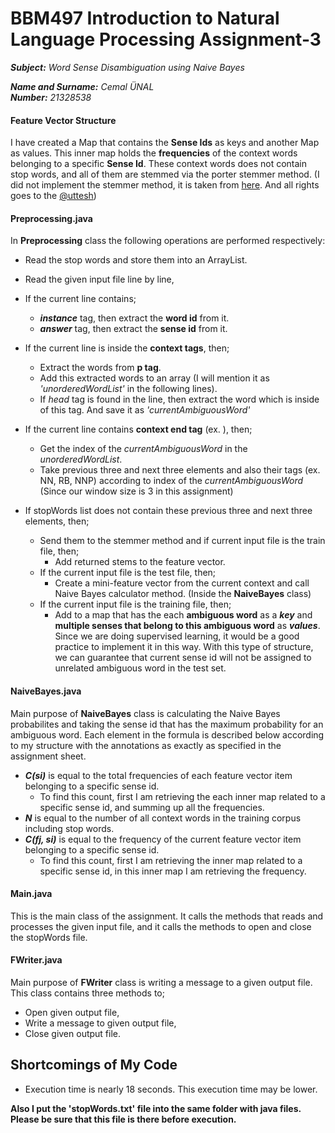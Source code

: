 # BBM497 Introduction to Natural Language Processing Assignment-3

_**Subject:** Word Sense Disambiguation using Naive Bayes_

_**Name and Surname:** Cemal ÜNAL_  
_**Number:** 21328538_


#### Feature Vector Structure

I have created a Map that contains the **Sense Ids** as keys and another Map as values. This inner map holds the **frequencies** of the context words belonging to a specific **Sense Id**. These context words does not contain stop words, and all of them are stemmed via the porter stemmer method. (I did not implement the stemmer method, it is taken from [here](https://github.com/uttesh/exude/blob/master/src/main/java/com/uttesh/exude/stemming/Stemmer.java). And all rights goes to the [@uttesh](https://github.com/uttesh))

#### Preprocessing.java

In **Preprocessing** class the following operations are performed respectively:
- Read the stop words and store them into an ArrayList.
- Read the given input file line by line,
- If the current line contains;
  - _**instance**_ tag, then extract the **word id** from it.
  - _**answer**_ tag, then extract the **sense id** from it.


- If the current line is inside the **context tags**, then;
  - Extract the words from **p tag**.
  - Add this extracted words to an array (I will mention it as _'unorderedWordList'_ in the following lines).
  - If *head* tag is found in the line, then extract the word which is inside of this tag. And save it as _'currentAmbiguousWord'_


- If the current line contains **context end tag** (ex. </context>), then;
  - Get the index of the _currentAmbiguousWord_ in the _unorderedWordList_.
  - Take previous three and next three elements and also their tags (ex. NN, RB, NNP) according to index of the _currentAmbiguousWord_ (Since our window size is 3 in this assignment)


- If stopWords list does not contain these previous three and next three elements, then;
  - Send them to the stemmer method and if current input file is the train file, then;
    - Add returned stems to the feature vector.
  - If the current input file is the test file, then;
    - Create a mini-feature vector from the current context and call Naive Bayes calculator method. (Inside the **NaiveBayes** class)
  - If the current input file is the training file, then;
    - Add to a map that has the each **ambiguous word** as a **_key_** and **multiple senses that belong to this ambiguous word** as **_values_**. Since we are doing supervised learning, it would be a good practice to implement it in this way. With this type of structure, we can guarantee that current sense id will not be assigned to unrelated ambiguous word in the test set.

#### NaiveBayes.java
Main purpose of **NaiveBayes** class is calculating the Naive Bayes probabilites and taking the sense id that has the maximum probability for an ambiguous word.
Each element in the formula is described below according to my structure with the annotations as exactly as specified in the assignment sheet.

  - _**C(si)**_ is equal to the total frequencies of each feature vector item belonging to a specific sense id.
    - To find this count, first I am retrieving the each inner map related to a specific sense id, and summing up all the frequencies.
  - _**N**_ is equal to the number of all context words in the training corpus including stop words.
  - _**C(fj, si)**_ is equal to the frequency of the current feature vector item belonging to a specific sense id.
    - To find this count, first I am retrieving the inner map related to a specific sense id, in this inner map I am retrieving the frequency.

#### Main.java
This is the main class of the assignment. It calls the methods that reads and processes the given input file, and it calls the methods to open and close the stopWords file.

#### FWriter.java
Main purpose of **FWriter** class is writing a message to a given output file. This class contains three methods to;
  - Open given output file,
  - Write a message to given output file,
  - Close given output file.

## Shortcomings of My Code
- Execution time is nearly 18 seconds. This execution time may be lower.

**Also I put the 'stopWords.txt' file into the same folder with java files. Please be sure that this file is there before execution.**
